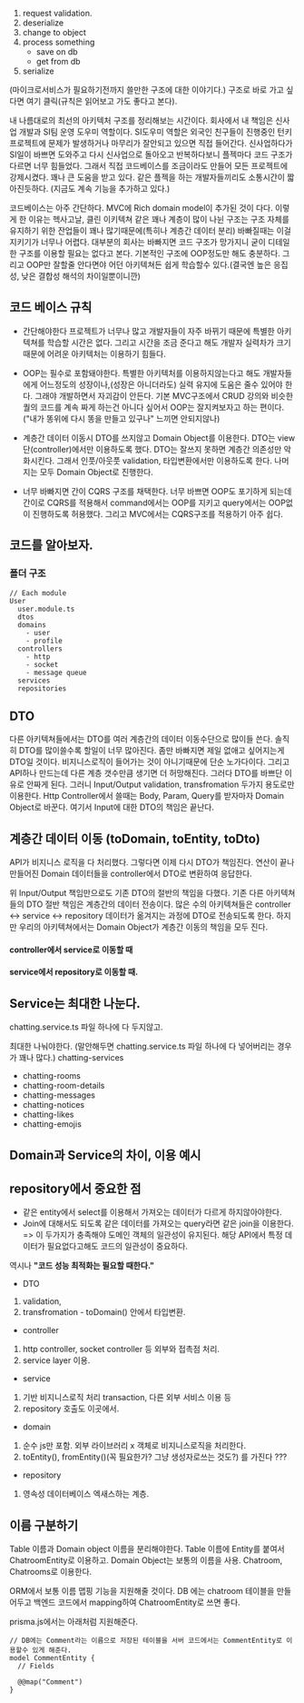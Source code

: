 
1. request validation.
2. deserialize
3. change to object
4. process something
    - save on db
    - get from db
5. serialize

(마이크로서비스가 필요하기전까지 쓸만한 구조에 대한 이야기다.)
구조로 바로 가고 싶다면 여기 클릭(규칙은 읽어보고 가도 좋다고 본다).

내 나름대로의 최선의 아키텍처 구조를 정리해보는 시간이다. 
회사에서 내 책임은 신사업 개발과 SI팀 운영 도우미 역할이다. SI도우미 역할은 외국인 친구들이 진행중인 턴키 프로젝트에 문제가 발생하거나 마무리가 잘안되고 있으면 직접 들어간다.
신사업하다가 SI일이 바쁘면 도와주고 다시 신사업으로 돌아오고 반복하다보니 플젝마다 코드 구조가 다르면 너무 힘들었다. 그래서 직접 코드베이스를 조금이라도 만들어 모든 프로젝트에 강제시켰다. 꽤나 큰 도움을 받고 있다. 같은 플젝을 하는 개발자들끼리도 소통시간이 짧아진듯하다. (지금도 계속 기능을 추가하고 있다.)

코드베이스는 아주 간단하다. MVC에 Rich domain model이 추가된 것이 다다. 이렇게 한 이유는 헥사고날, 클린 이키텍쳐 같은 꽤나 계층이 많이 나뉜 구조는 구조 자체를 유지하기 위한 잔업들이 꽤나 많기때문에(특히나 계층간 데이터 분리) 바빠질때는 이걸 지키기가 너무나 어렵다. 대부분의 회사는 바빠지면 코드 구조가 망가지니 굳이 디테일한 구조를 이용할 필요는 없다고 본다. 기본적인 구조에 OOP정도만 해도 충분하다. 그리고 OOP만 잘할줄 안다면야 어던 아키텍쳐든 쉽게 학습할수 있다.(결국엔 높은 응집성, 낮은 결합성 해석의 차이일뿐이니깐)

## 코드 베이스 규칙
- 간단해야한다
프로젝트가 너무나 많고 개발자들이 자주 바뀌기 때문에 특별한 아키텍쳐를 학습할 시간은 없다. 그리고 시간을 조금 준다고 해도 개발자 실력차가 크기때문에 어려운 아키텍처는 이용하기 힘들다.

- OOP는 필수로 포함돼야한다.
특별한 아키텍처를 이용하지않는다고 해도 개발자들에게 어느정도의 성장이나,(성장은 아니더라도) 실력 유지에 도움은 줄수 있어야 한다. 그래야 개발하면서 자괴감이 안든다. 기본 MVC구조에서 CRUD 강의와 비슷한 퀄의 코드를 계속 짜게 하는건 아니다 싶어서 OOP는 잘지켜보자고 하는 편이다. ("내가 똥위에 다시 똥을 만들고 있구나" 느끼면 안되지않나) 

- 계층간 데이터 이동시 DTO를 쓰지않고 Domain Object를 이용한다.
DTO는 view단(controller)에서만 이용하도록 했다. DTO는 잘쓰지 못하면 계층간 의존성만 악화시킨다. 그래서 인풋/아웃풋 validation, 타입변환에서만 이용하도록 한다. 나머지는 모두 Domain Object로 진행한다.

- 너무 바빠지면 간이 CQRS 구조를 채택한다.
너무 바쁘면 OOP도 포기하게 되는데 간이로 CQRS를 적용해서 command에서는 OOP를 지키고 query에서는 OOP없이 진행하도록 허용했다. 그리고 MVC에서는 CQRS구조를 적용하기 아주 쉽다. 

## 코드를 알아보자.

### 폴더 구조
```
// Each module
User
  user.module.ts
  dtos
  domains
    - user
    - profile
  controllers
    - http
    - socket
    - message queue
  services
  repositories
```

## DTO
다른 아키텍쳐들에서는 DTO를 여러 계층간의 데이터 이동수단으로 많이들 쓴다. 솔직히 DTO를 많이쓸수록 할일이 너무 많아진다.
좀만 바빠지면 제일 없애고 싶어지는게 DTO일 것이다. 비지니스로직이 들어가는 것이 아니기때문에 단순 노가다이다. 그리고 API하나 만드는데 다른 계층 갯수만큼 생기면 더 허망해진다. 그러다 DTO를 바쁘단 이유로 안짜게 된다. 그러니 Input/Output validation, transfromation 두가지 용도로만 이용한다. Http Controller에서 쓸때는 Body, Param, Query를 받자마자 Domain Object로 바꾼다. 여기서 Input에 대한 DTO의 책임은 끝난다.

## 계층간 데이터 이동 (toDomain, toEntity, toDto)
API가 비지니스 로직을 다 처리했다. 그렇다면 이제 다시 DTO가 책임진다. 연산이 끝나 만들어진 Domain 데이터들을 controller에서 DTO로 변환하여 응답한다.

위 Input/Output 책임만으로도 기존 DTO의 절반의 책임을 다했다. 기존 다른 아키텍쳐들의 DTO 절반 책임은 계층간의 데이터 전송이다. 
많은 수의 아키텍쳐들은 controller <-> service <-> repository 데이터가 옮겨지는 과정에 DTO로 전송되도록 한다.
하지만 우리의 아키텍쳐에서는 Domain Object가 계층간 이동의 책임을 모두 진다.

#### controller에서 service로 이동할 때

#### service에서 repository로 이동할 때.

## Service는 최대한 나눈다.
chatting.service.ts 파일 하나에 다 두지않고.

최대한 나눠야한다. (말안해두면 chatting.service.ts 파일 하나에 다 넣어버리는 경우가 꽤나 많다.)
chatting-services
  - chatting-rooms
  - chatting-room-details
  - chatting-messages
  - chatting-notices
  - chatting-likes
  - chatting-emojis


## Domain과 Service의 차이, 이용 예시

## repository에서 중요한 점
- 같은 entity에서 select를 이용해서 가져오는 데이터가 다르게 하지않아야한다.
- Join에 대해서도 되도록 같은 데이터를 가져오는 query라면 같은 join을 이용한다.
=> 이 두가지가 충족해야 도메인 객체의 일관성이 유지된다.
해당 API에서 특정 데이터가 필요없다고해도 코드의 일관성이 중요하다.

역시나 **"코드 성능 최적화는 필요할 때한다."**

- DTO
1. validation, 
2. transfromation - toDomain() 안에서 타입변환.

- controller
1. http controller, socket controller 등 외부와 접촉점 처리.
2. service layer 이용.

- service
1. 기반 비지니스로직 처리 transaction, 다른 외부 서비스 이용 등
2. repository 호출도 이곳에서.

- domain
1. 순수 js만 포함. 외부 라이브러리 x 객체로 비지니스로직을 처리한다.
2. toEntity(), fromEntity()(꼭 필요한가? 그냥 생성자로쓰는 것도?) 를 가진다 ???

- repository
1. 영속성 데이터베이스 엑새스하는 계층.

## 이름 구분하기
Table 이름과 Domain object 이름을 분리해야한다.
Table 이름에 Entity를 붙여서 ChatroomEntity로 이용하고.
Domain Object는 보통의 이름을 사용. Chatroom, Chatrooms로 이용한다.

ORM에서 보통 이름 맵핑 기능을 지원해줄 것이다. 
DB 에는 chatroom 테이블을 만들어두고 백엔드 코드에서 mapping하여 ChatroomEntity로 쓰면 좋다.

prisma.js에서는 아래처럼 지원해준다.
```
// DB에는 Comment라는 이름으로 저장된 테이블을 서버 코드에서는 CommentEntity로 이용할수 있게 해준다.
model CommentEntity {
  // Fields

  @@map("Comment")
}
```
